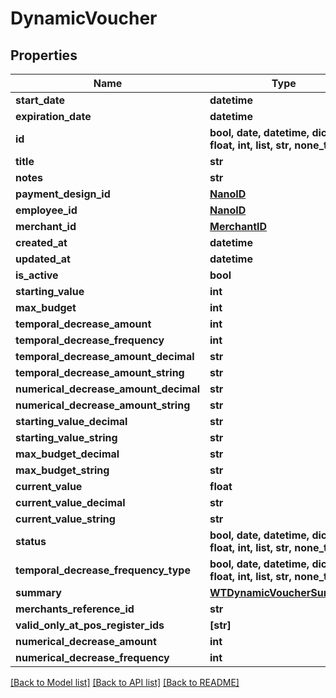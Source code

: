 # DynamicVoucher


## Properties
Name | Type | Description | Notes
------------ | ------------- | ------------- | -------------
**start_date** | **datetime** |  | 
**expiration_date** | **datetime** |  | 
**id** | **bool, date, datetime, dict, float, int, list, str, none_type** |  | 
**title** | **str** |  | 
**notes** | **str** |  | 
**payment_design_id** | [**NanoID**](NanoID.md) |  | 
**employee_id** | [**NanoID**](NanoID.md) |  | 
**merchant_id** | [**MerchantID**](MerchantID.md) |  | 
**created_at** | **datetime** |  | 
**updated_at** | **datetime** |  | 
**is_active** | **bool** |  | 
**starting_value** | **int** |  | 
**max_budget** | **int** |  | 
**temporal_decrease_amount** | **int** |  | 
**temporal_decrease_frequency** | **int** |  | 
**temporal_decrease_amount_decimal** | **str** |  | 
**temporal_decrease_amount_string** | **str** |  | 
**numerical_decrease_amount_decimal** | **str** |  | 
**numerical_decrease_amount_string** | **str** |  | 
**starting_value_decimal** | **str** |  | 
**starting_value_string** | **str** |  | 
**max_budget_decimal** | **str** |  | 
**max_budget_string** | **str** |  | 
**current_value** | **float** |  | 
**current_value_decimal** | **str** |  | 
**current_value_string** | **str** |  | 
**status** | **bool, date, datetime, dict, float, int, list, str, none_type** |  | 
**temporal_decrease_frequency_type** | **bool, date, datetime, dict, float, int, list, str, none_type** |  | 
**summary** | [**WTDynamicVoucherSummary**](WTDynamicVoucherSummary.md) |  | 
**merchants_reference_id** | **str** |  | [optional] 
**valid_only_at_pos_register_ids** | **[str]** |  | [optional] 
**numerical_decrease_amount** | **int** |  | [optional] 
**numerical_decrease_frequency** | **int** |  | [optional] 

[[Back to Model list]](../README.md#documentation-for-models) [[Back to API list]](../README.md#documentation-for-api-endpoints) [[Back to README]](../README.md)


